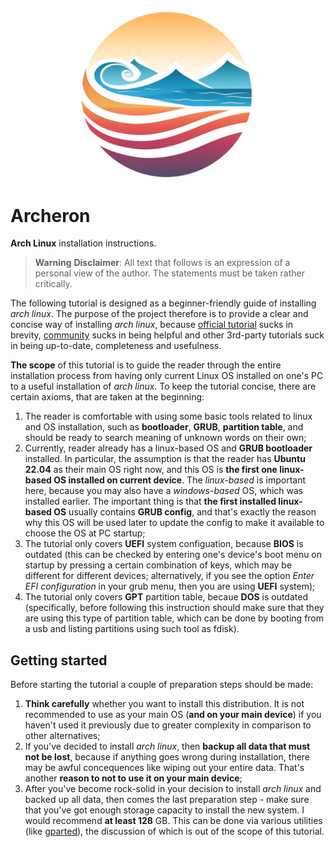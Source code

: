 <p align="center">
    <img src="assets/logo.png" width="300px"/>
</p>

# Archeron

**Arch Linux** installation instructions.  

> **Warning**
> **Disclaimer**: All text that follows is an expression of a personal view of the author. The statements must be taken rather critically.  

The following tutorial is designed as a beginner-friendly guide of installing *arch linux*. The purpose of the project therefore is to provide a clear and concise way of installing *arch linux*, because [official tutorial][official-guide] sucks in brevity, [community][official-forum] sucks in being helpful and other 3rd-party tutorials suck in being up-to-date, completeness and usefulness.  

**The scope** of this tutorial is to guide the reader through the entire installation process from having only current Linux OS installed on one's PC to a useful installation of *arch linux*. To keep the tutorial concise, there are certain axioms, that are taken at the beginning:

1. The reader is comfortable with using some basic tools related to linux and OS installation, such as **bootloader**, **GRUB**, **partition table**, and should be ready to search meaning of unknown words on their own;
1. Currently, reader already has a linux-based OS and **GRUB bootloader** installed. In particular, the assumption is that the reader has **Ubuntu 22.04** as their main OS right now, and this OS is **the first one linux-based OS installed on current device**. The *linux-based* is important here, because you may also have a *windows-based* OS, which was installed earlier. The important thing is that **the first installed linux-based OS** usually contains **GRUB config**, and that's exactly the reason why this OS will be used later to update the config to make it available to choose the OS at PC startup;
1. The tutorial only covers **UEFI** system configuation, because **BIOS** is outdated (this can be checked by entering one's device's boot menu on startup by pressing a certain combination of keys, which may be different for different devices; alternatively, if you see the option *Enter EFI configuration* in your grub menu, then you are using **UEFI** system);
1. The tutorial only covers **GPT** partition table, becaue **DOS** is outdated (specifically, before following this instruction should make sure that they are using this type of partition table, which can be done by booting from a usb and listing partitions using such tool as fdisk).

## Getting started

Before starting the tutorial a couple of preparation steps should be made:

1. **Think carefully** whether you want to install this distribution. It is not recommended to use as your main OS (**and on your main device**) if you haven't used it previously due to greater complexity in comparison to other alternatives;
1. If you've decided to install *arch linux*, then **backup all data that must not be lost**, because if anything goes wrong during installation, there may be awful concequences like wiping out your entire data. That's another **reason to not to use it on your main device**;
1. After you've become rock-solid in your decision to install *arch linux* and backed up all data, then comes the last preparation step - make sure that you've got enough storage capacity to install the new system. I would recommend **at least 128** GB. This can be done via various utilities (like [gparted][gparted]), the discussion of which is out of the scope of this tutorial.

[official-guide]: https://wiki.archlinux.org/title/installation_guide
[official-forum]: https://bbs.archlinux.org/
[gparted]: https://gparted.org/
